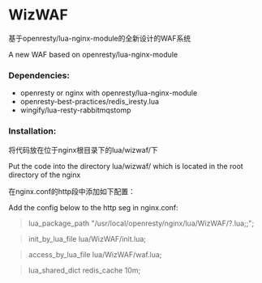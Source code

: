 # WizWAF

基于openresty/lua-nginx-module的全新设计的WAF系统

A new WAF based on openresty/lua-nginx-module

### Dependencies:

- openresty or nginx with openresty/lua-nginx-module
- openresty-best-practices/redis_iresty.lua
- wingify/lua-resty-rabbitmqstomp


### Installation:

将代码放在位于nginx根目录下的lua/wizwaf/下

Put the code into the directory lua/wizwaf/ which is located in the root directory of the nginx

在nginx.conf的http段中添加如下配置：

Add the config below to the http seg in nginx.conf:

>    lua_package_path "/usr/local/openresty/nginx/lua/WizWAF/?.lua;;";

>    init_by_lua_file lua/WizWAF/init.lua;

>    access_by_lua_file lua/WizWAF/waf.lua;

>    lua_shared_dict redis_cache 10m;
